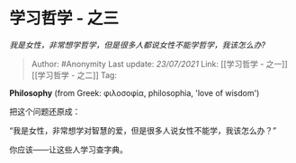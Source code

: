 # 学习哲学 - 之三
*我是女性，非常想学哲学，但是很多人都说女性不能学哲学，我该怎么办?*

> Author: #Anonymity
> Last update: *23/07/2021* 
> Link: [[学习哲学 - 之一]] [[学习哲学 - 之二]] 
> Tag: 

 
**Philosophy** (from Greek: φιλοσοφία, philosophia, 'love of wisdom') 

把这个问题还原成：

“我是女性，非常想学对智慧的爱，但是很多人说女性不能学，我该怎么办？”

你应该——让这些人学习查字典。



